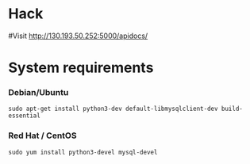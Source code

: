 # Hack
#Visit http://130.193.50.252:5000/apidocs/

# System requirements
### Debian/Ubuntu
    sudo apt-get install python3-dev default-libmysqlclient-dev build-essential
### Red Hat / CentOS
    sudo yum install python3-devel mysql-devel
